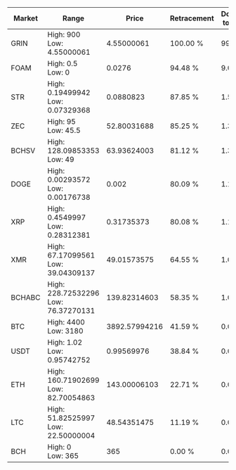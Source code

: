 | Market | Range | Price| Retracement | Doubles to 50% |
| --- | --- | --- | --- | --- |
| GRIN | High: 900<br />Low: 4.55000061 | 4.55000061 | 100.00 % | 99.40 |
| FOAM | High: 0.5<br />Low: 0 | 0.0276 | 94.48 % | 9.06 |
| STR | High: 0.19499942<br />Low: 0.07329368 | 0.0880823 | 87.85 % | 1.52 |
| ZEC | High: 95<br />Low: 45.5 | 52.80031688 | 85.25 % | 1.33 |
| BCHSV | High: 128.09853353<br />Low: 49 | 63.93624003 | 81.12 % | 1.38 |
| DOGE | High: 0.00293572<br />Low: 0.00176738 | 0.002 | 80.09 % | 1.18 |
| XRP | High: 0.4549997<br />Low: 0.28312381 | 0.31735373 | 80.08 % | 1.16 |
| XMR | High: 67.17099561<br />Low: 39.04309137 | 49.01573575 | 64.55 % | 1.08 |
| BCHABC | High: 228.72532296<br />Low: 76.37270131 | 139.82314603 | 58.35 % | 1.09 |
| BTC | High: 4400<br />Low: 3180 | 3892.57994216 | 41.59 % | 0.00 |
| USDT | High: 1.02<br />Low: 0.95742752 | 0.99569976 | 38.84 % | 0.00 |
| ETH | High: 160.71902699<br />Low: 82.70054863 | 143.00006103 | 22.71 % | 0.00 |
| LTC | High: 51.82525997<br />Low: 22.50000004 | 48.54351475 | 11.19 % | 0.00 |
| BCH | High: 0<br />Low: 365 | 365 | 0.00 % | 0.00 |
